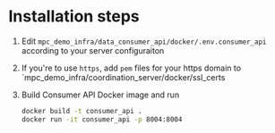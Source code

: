 # Installation steps

1. Edit `mpc_demo_infra/data_consumer_api/docker/.env.consumer_api` according to your server configuraiton
2. If you're to use `https`, add `pem` files for your https domain to `mpc_demo_infra/coordination_server/docker/ssl_certs 

3. Build Consumer API Docker image and run
   ```bash
   docker build -t consumer_api .
   docker run -it consumer_api -p 8004:8004
   ```

